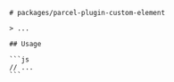         # packages/parcel-plugin-custom-element

        > ...

        ## Usage

        ```js
        // ...
        ```
